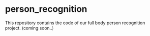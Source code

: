 # person_recognition
This repository contains the code of our full body person recognition project. (coming soon..)
